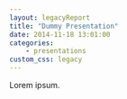 ```yaml
---
layout: legacyReport
title: "Dummy Presentation"
date: 2014-11-18 13:01:00
categories:
    - presentations
custom_css: legacy
---
```

Lorem ipsum.
